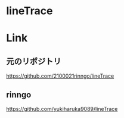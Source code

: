 # lineTrace

# Link
<h2> 元のリポジトリ </h2>
<a href="https://github.com/2100021rinngo/lineTrace"> https://github.com/2100021rinngo/lineTrace </a>

<h2> rinngo </h2>
<a href="https://github.com/yukiharuka9089/lineTrace"> https://github.com/yukiharuka9089/lineTrace </a>


